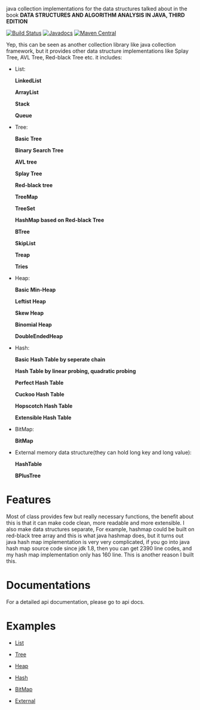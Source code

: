 java collection implementations for the data structures talked about in
the book **DATA STRUCTURES AND ALGORITHM ANALYSIS IN JAVA, THIRD EDITION**

[![Build Status](https://travis-ci.org/xiaobogaga/data-structure.svg?branch=master)](https://travis-ci.org/xiaobogaga/data-structure)
[![Javadocs](https://www.javadoc.io/badge/io.github.xiaobogaga/datastructure.svg)](https://www.javadoc.io/doc/io.github.xiaobogaga/datastructure)
[![Maven Central](https://img.shields.io/maven-central/v/io.github.xiaobogaga/datastructure.svg?label=Maven%20Central)](https://search.maven.org/search?q=g:%22io.github.xiaobogaga%22%20AND%20a:%22datastructure%22)

Yep, this can be seen as another collection library like java collection
framework, but it provides other data structure implementations like
Splay Tree, AVL Tree, Red-black Tree etc. it includes:

* List: </p>
**LinkedList** </p>
**ArrayList** </p>
**Stack** </p>
**Queue**

* Tree: </p>
**Basic Tree** </p>
**Binary Search Tree** </p>
**AVL tree** </p>
**Splay Tree** </p>
**Red-black tree** </p>
**TreeMap** </p>
**TreeSet**</p>
**HashMap based on Red-black Tree** </p>
**BTree** </p>
**SkipList** </p>
**Treap** </p>
**Tries**

* Heap: </p>
**Basic Min-Heap** </p>
**Leftist Heap** </p>
**Skew Heap** </p>
**Binomial Heap** </p>
**DoubleEndedHeap**

* Hash: </p>
**Basic Hash Table by seperate chain** </p>
**Hash Table by linear probing, quadratic probing** </p>
**Perfect Hash Table** </p>
**Cuckoo Hash Table** </p>
**Hopscotch Hash Table** </p>
**Extensible Hash Table**

* BitMap: </p>
**BitMap**

* External memory data structure(they can hold long key and long value): </p>
**HashTable**</p>
**BPlusTree**

# Features

Most of class provides few but really necessary functions, the benefit about this is that it
can make code clean, more readable and more extensible. I also make
data structures separate, For example, hashmap could be built on
red-black tree array and this is what java hashmap does, but it turns
out java hash map implementation is very very complicated, if you go
into java hash map source code since jdk 1.8, then you can get 2390 line
codes, and my hash map implementation only has 160 line. This is
another reason I built this.

# Documentations
For a detailed api documentation, please go to api docs.

# Examples

* [List](https://github.com/xiaobogaga/data-structure/tree/master/src/main/java/io/github/xiaobogaga/list)

* [Tree](https://github.com/xiaobogaga/data-structure/tree/master/src/main/java/io/github/xiaobogaga/tree)

* [Heap](https://github.com/xiaobogaga/data-structure/tree/master/src/main/java/io/github/xiaobogaga/heap)

* [Hash](https://github.com/xiaobogaga/data-structure/tree/master/src/main/java/io/github/xiaobogaga/hash)

* [BitMap](https://github.com/xiaobogaga/data-structure/tree/master/src/main/java/io/github/xiaobogaga/bitmap)

* [External](https://github.com/xiaobogaga/data-structure/tree/master/src/main/java/io/github/xiaobogaga/external)

